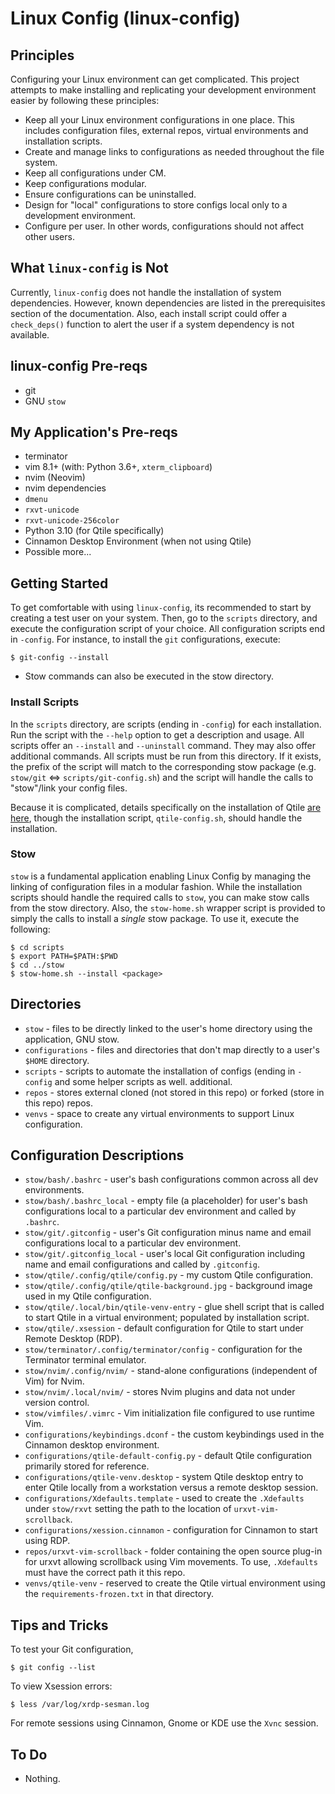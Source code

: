 # Linux Config (linux-config)

## Principles

Configuring your Linux environment can get complicated. This project attempts to
make installing and replicating your development environment easier by following
these principles:

* Keep all your Linux environment configurations in one place. This includes
  configuration files, external repos, virtual environments and installation
  scripts. 
* Create and manage links to configurations as needed throughout the file
  system.
* Keep all configurations under CM.
* Keep configurations modular. 
* Ensure configurations can be uninstalled.
* Design for "local" configurations to store configs local only to a development
  environment.
* Configure per user. In other words, configurations should not affect other
  users.

## What `linux-config` is Not

Currently, `linux-config` does not handle the installation of system
dependencies. However, known dependencies are listed in the prerequisites
section of the documentation. Also, each install script could offer a
`check_deps()` function to alert the user if a system dependency is not
available.

## linux-config Pre-reqs

* git
* GNU `stow`

## My Application's Pre-reqs

* terminator
* vim 8.1+ (with: Python 3.6+, `xterm_clipboard`)
* nvim (Neovim)
* nvim dependencies
* `dmenu`
* `rxvt-unicode`
* `rxvt-unicode-256color`
* Python 3.10 (for Qtile specifically)
* Cinnamon Desktop Environment (when not using Qtile)
* Possible more...

## Getting Started

To get comfortable with using `linux-config`, its recommended to start by
creating a test user on your system. Then, go to the `scripts` directory, and
execute the configuration script of your choice. All configuration scripts end
in `-config`. For instance, to install the `git` configurations, execute:
```
$ git-config --install
```

* Stow commands can also be executed in the stow directory.

### Install Scripts

In the `scripts` directory, are scripts (ending in `-config`) for each
installation. Run the script with the `--help` option to get a description and
usage. All scripts offer an `--install` and `--uninstall` command. They may
also offer additional commands. All scripts must be run from this directory. If
it exists, the prefix of the script will match to the corresponding stow
package (e.g. `stow/git` <=> `scripts/git-config.sh`) and the script will
handle the calls to "stow"/link your config files.

Because it is complicated, details specifically on the installation of Qtile
[are here](QTILE.md), though the installation script, `qtile-config.sh`, should
handle the installation.

### Stow

`stow` is a fundamental application enabling Linux Config by managing the
linking of configuration files in a modular fashion. While the installation
scripts should handle the required calls to `stow`, you can make stow calls from
the stow directory. Also, the `stow-home.sh` wrapper script is provided to
simply the calls to install a *single* stow package. To use it, execute the
following:
```
$ cd scripts
$ export PATH=$PATH:$PWD
$ cd ../stow
$ stow-home.sh --install <package>
```

## Directories

* `stow` - files to be directly linked to the user's home directory using the
  application, GNU stow.
* `configurations` - files and directories that don't map directly to a user's
  `$HOME` directory.
* `scripts` - scripts to automate the installation of configs (ending in
  `-config` and some helper scripts as well.
  additional.
* `repos` - stores external cloned (not stored in this repo) or forked (store in
  this repo) repos.
* `venvs` - space to create any virtual environments to support Linux
  configuration.
  
## Configuration Descriptions

* `stow/bash/.bashrc` - user's bash configurations common across all dev
  environments. 
* `stow/bash/.bashrc_local` - empty file (a placeholder) for user's bash
  configurations local to a particular dev environment and called by `.bashrc`. 
* `stow/git/.gitconfig` - user's Git configuration minus name and email
  configurations local to a particular dev environment. 
* `stow/git/.gitconfig_local` - user's local Git configuration including name
  and email configurations and called by `.gitconfig`. 
* `stow/qtile/.config/qtile/config.py` - my custom Qtile configuration. 
* `stow/qtile/.config/qtile/qtile-background.jpg` - background image used in my
  Qtile configuration.
* `stow/qtile/.local/bin/qtile-venv-entry` - glue shell script that is called
  to start Qtile in a virtual environment; populated by installation script.
* `stow/qtile/.xsession` - default configuration for Qtile to start under Remote
  Desktop (RDP).
* `stow/terminator/.config/terminator/config` - configuration for the Terminator
  terminal emulator.
* `stow/nvim/.config/nvim/` - stand-alone configurations (independent of Vim)
  for Nvim.
* `stow/nvim/.local/nvim/` - stores Nvim plugins and data not under version control.
* `stow/vimfiles/.vimrc` - Vim initialization file configured to use runtime
  Vim.
* `configurations/keybindings.dconf` - the custom keybindings used in the
  Cinnamon desktop environment.
* `configurations/qtile-default-config.py` - default Qtile configuration
  primarily stored for reference.
* `configurations/qtile-venv.desktop` - system Qtile desktop entry to enter Qtile
  locally from a workstation versus a remote desktop session.
* `configurations/Xdefaults.template` - used to create the `.Xdefaults` under
  `stow/rxvt` setting the path to the location of `urxvt-vim-scrollback`.
* `configurations/xession.cinnamon` - configuration for Cinnamon to start using
  RDP.
* `repos/urxvt-vim-scrollback` - folder containing the open source plug-in for
  urxvt allowing scrollback using Vim movements. To use, `.Xdefaults` must have
  the correct path it this repo.
* `venvs/qtile-venv` - reserved to create the Qtile virtual environment using
  the `requirements-frozen.txt` in that directory.

## Tips and Tricks

To test your Git configuration,
```
$ git config --list
```

To view Xsession errors:
```
$ less /var/log/xrdp-sesman.log
```

For remote sessions using Cinnamon, Gnome or KDE use the `Xvnc` session.

## To Do

* Nothing.
